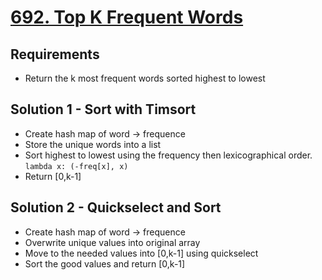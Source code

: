 # [692. Top K Frequent Words](https://leetcode.com/problems/top-k-frequent-words/)

## Requirements

- Return the k most frequent words sorted highest to lowest

## Solution 1 - Sort with Timsort

- Create hash map of word -> frequence
- Store the unique words into a list
- Sort highest to lowest using the frequency then lexicographical order. `lambda x: (-freq[x], x)`
- Return [0,k-1]

## Solution 2 - Quickselect and Sort

- Create hash map of word -> frequence
- Overwrite unique values into original array
- Move to the needed values into [0,k-1] using quickselect
- Sort the good values and return [0,k-1]
